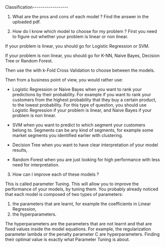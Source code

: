 
Classification------------------

1. What are the pros and cons of each model ?
Find the answer in the uploaded pdf.

2. How do I know which model to choose for my problem ?
First you need to figure out whether your problem is linear or non linear. 

If your problem is linear, you should go for Logistic Regression or SVM.

If your problem is non linear, you should go for K-NN, Naive Bayes, Decision Tree or Random Forest.

Then use the with k-Fold Cross Validation to choose between the models.

Then from a business point of view, you would rather use:

- Logistic Regression or Naive Bayes when you want to rank your predictions by their probability. For example if you want to rank your customers from the highest probability that they buy a certain product, to the lowest probability. For this type of question, you should use Logistic Regression if your problem is linear, and Naive Bayes if your problem is non linear.

- SVM when you want to predict to which segment your customers belong to. Segments can be any kind of segments, for example some market segments you identified earlier with clustering.

- Decision Tree when you want to have clear interpretation of your model results,

- Random Forest when you are just looking for high performance with less need for interpretation. 

3. How can I improve each of these models ?

 This is called parameter Tuning. This will allow you to improve the performance of your models, by tuning them. You probably already noticed that each model is composed of two types of parameters:

1) the parameters that are learnt, for example the coefficients in Linear Regression,
2) the hyperparameters.

The hyperparameters are the parameters that are not learnt and that are fixed values inside the model equations. For example, the regularization parameter lambda or the penalty parameter C are hyperparameters. Finding their optimal value is exactly what Parameter Tuning is about.
